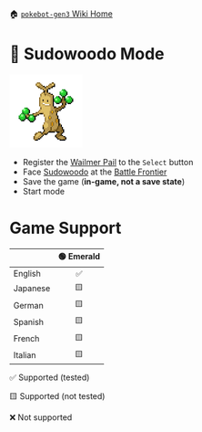 🏠 [`pokebot-gen3` Wiki Home](../Readme.md)

# 🥦 Sudowoodo Mode

![](../../sprites/pokemon/normal/Sudowoodo.png)

- Register the [Wailmer Pail](https://bulbapedia.bulbagarden.net/wiki/Wailmer_Pail) to the `Select` button
- Face [Sudowoodo](https://bulbapedia.bulbagarden.net/wiki/Sudowoodo_(Pok%C3%A9mon)) at the [Battle Frontier](https://bulbapedia.bulbagarden.net/wiki/Battle_Frontier_(Generation_III))
- Save the game (**in-game, not a save state**)
- Start mode

# Game Support
|          | 🟢 Emerald |
|:---------|:----------:|
| English  |     ✅      |
| Japanese |     🟨     |
| German   |     🟨     |
| Spanish  |     🟨     |
| French   |     🟨     |
| Italian  |     🟨     |

✅ Supported (tested)

🟨 Supported (not tested)

❌ Not supported